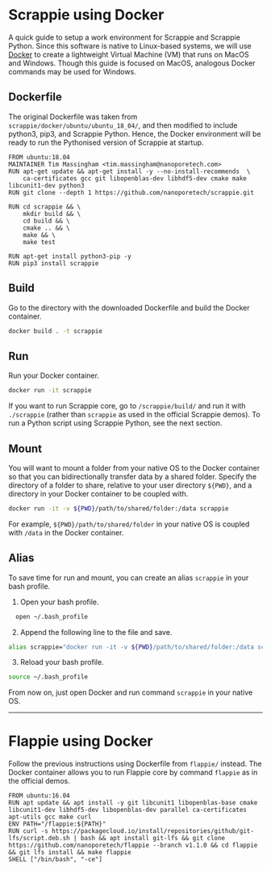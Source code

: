 #  Scrappie using Docker
A quick guide to setup a work environment for Scrappie and Scrappie Python. Since this software is native to Linux-based systems, we will use [Docker](https://www.docker.com/get-started) to create a lightweight Virtual Machine (VM) that runs on MacOS and Windows. Though this guide is focused on MacOS, analogous Docker commands may be used for Windows.

## Dockerfile
The original Dockerfile was taken from `scrappie/docker/ubuntu/ubuntu_18_04/`, and then modified to include python3, pip3, and Scrappie Python.
Hence, the Docker environment will be ready to run the Pythonised version of Scrappie at startup.

```
FROM ubuntu:18.04
MAINTAINER Tim Massingham <tim.massingham@nanoporetech.com>
RUN apt-get update && apt-get install -y --no-install-recommends  \
    ca-certificates gcc git libopenblas-dev libhdf5-dev cmake make libcunit1-dev python3
RUN git clone --depth 1 https://github.com/nanoporetech/scrappie.git

RUN cd scrappie && \
    mkdir build && \
    cd build && \
    cmake .. && \
    make && \
    make test

RUN apt-get install python3-pip -y
RUN pip3 install scrappie
```


## Build
Go to the directory with the downloaded Dockerfile and build the Docker container.

```bash
docker build . -t scrappie
```

## Run
Run your Docker container.

```bash
docker run -it scrappie
```

If you want to run Scrappie core, go to `/scrappie/build/` and run it with `./scrappie` (rather than `scrappie` as used in the official Scrappie demos). To run a Python script using Scrappie Python, see the next section.

## Mount
You will want to mount a folder from your native OS to the Docker container so that you can bidirectionally transfer data by a shared folder. Specify the directory of a folder to share, relative to your user directory `${PWD}`, and a directory in your Docker container to be coupled with.

```bash
docker run -it -v ${PWD}/path/to/shared/folder:/data scrappie
```

For example, `${PWD}/path/to/shared/folder` in your native OS is coupled with `/data` in the Docker container.


## Alias
To save time for run and mount, you can create an alias `scrappie` in your bash profile.

1. Open your bash profile. 
```bash
  open ~/.bash_profile
```

2. Append the following line to the file and save.
```bash
alias scrappie="docker run -it -v ${PWD}/path/to/shared/folder:/data scrappie"
```

3. Reload your bash profile.
```bash
source ~/.bash_profile
```
From now on, just open Docker and run command `scrappie` in your native OS.


---

# Flappie using Docker
Follow the previous instructions using Dockerfile from `flappie/` instead. The Docker container allows you to run Flappie core by command `flappie` as in the official demos.

```
FROM ubuntu:16.04
RUN apt update && apt install -y git libcunit1 libopenblas-base cmake libcunit1-dev libhdf5-dev libopenblas-dev parallel ca-certificates apt-utils gcc make curl
ENV PATH="/flappie:${PATH}"
RUN curl -s https://packagecloud.io/install/repositories/github/git-lfs/script.deb.sh | bash && apt install git-lfs && git clone https://github.com/nanoporetech/flappie --branch v1.1.0 && cd flappie && git lfs install && make flappie
SHELL ["/bin/bash", "-ce"]
```
